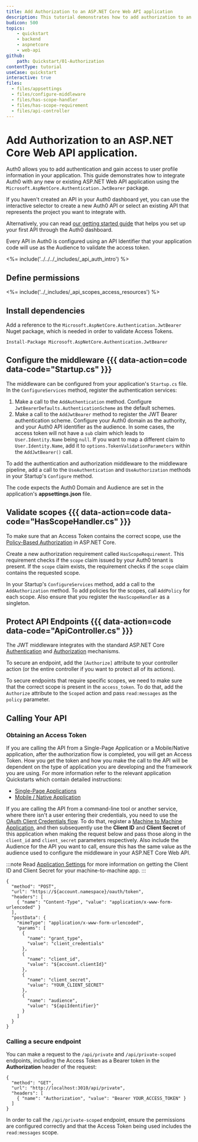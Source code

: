 ```yaml
---
title: Add Authorization to an ASP.NET Core Web API application
description: This tutorial demonstrates how to add authorization to an ASP.NET Core Web API application using the standard JWT middleware.
budicon: 500
topics:
    - quickstart
    - backend
    - aspnetcore
    - web-api
github:
    path: Quickstart/01-Authorization
contentType: tutorial
useCase: quickstart
interactive: true
files:
  - files/appsettings
  - files/configure-middleware
  - files/has-scope-handler
  - files/has-scope-requirement
  - files/api-controller
---
```


# Add Authorization to an ASP.NET Core Web API application.
Auth0 allows you to add authentication and gain access to user profile information in your application. This guide demonstrates how to integrate Auth0 with any new or existing ASP.NET Web API application using the `Microsoft.AspNetCore.Authentication.JwtBearer` package.

If you haven't created an API in your Auth0 dashboard yet, you can use the interactive selector to create a new Auth0 API or select an existing API that represents the project you want to integrate with. 

Alternatively, you can read [our getting started guide](get-started/auth0-overview/set-up-apis) that helps you set up your first API through the Auth0 dashboard.

Every API in Auth0 is configured using an API Identifier that your application code will use as the Audience to validate the access token.

<!-- markdownlint-disable MD041 MD002 -->

<%= include('../../../_includes/_api_auth_intro') %>

## Define permissions
<%= include('../_includes/_api_scopes_access_resources') %>

## Install dependencies

Add a reference to the `Microsoft.AspNetCore.Authentication.JwtBearer` Nuget package, which is needed in order to validate Access Tokens.

```text
Install-Package Microsoft.AspNetCore.Authentication.JwtBearer
```

## Configure the middleware {{{ data-action=code data-code="Startup.cs" }}}

The middleware can be configured from your application's `Startup.cs` file. In the `ConfigureServices` method, register the authentication services:

1. Make a call to the `AddAuthentication` method. Configure `JwtBearerDefaults.AuthenticationScheme` as the default schemes.  
2. Make a call to the `AddJwtBearer` method to register the JWT Bearer authentication scheme. Configure your Auth0 domain as the authority, and your Auth0 API identifier as the audience. In some cases, the access token will not have a `sub` claim which leads to `User.Identity.Name` being `null`. If you want to map a different claim to `User.Identity.Name`, add it to `options.TokenValidationParameters` within the `AddJwtBearer()` call.

To add the authentication and authorization middleware to the middleware pipeline, add a call to the `UseAuthentication` and `UseAuthorization` methods in your Startup's `Configure` method.

The code expects the Auth0 Domain and Audience are set in the application's **appsettings.json** file. 

## Validate scopes {{{ data-action=code data-code="HasScopeHandler.cs" }}}

To make sure that an Access Token contains the correct scope, use the [Policy-Based Authorization](https://docs.microsoft.com/en-us/aspnet/core/security/authorization/policies) in ASP.NET Core.

Create a new authorization requirement called `HasScopeRequirement`. This requirement checks if the `scope` claim issued by your Auth0 tenant is present. If the `scope` claim exists, the requirement checks if the `scope` claim contains the requested scope.

In your Startup's `ConfigureServices` method, add a call to the `AddAuthorization` method. To add policies for the scopes, call `AddPolicy` for each scope. Also ensure that you register the `HasScopeHandler` as a singleton.

## Protect API Endpoints {{{ data-action=code data-code="ApiController.cs" }}}

The JWT middleware integrates with the standard ASP.NET Core [Authentication](https://docs.microsoft.com/en-us/aspnet/core/security/authentication/) and [Authorization](https://docs.microsoft.com/en-us/aspnet/core/security/authorization/) mechanisms. 

To secure an endpoint, add the `[Authorize]` attribute to your controller action (or the entire controller if you want to protect all of its actions).

To secure endpoints that require specific scopes, we need to make sure that the correct scope is present in the `access_token`. To do that, add the `Authorize` attribute to the `Scoped` action and pass `read:messages` as the `policy` parameter. 


## Calling Your API 

### Obtaining an Access Token

If you are calling the API from a Single-Page Application or a Mobile/Native application, after the authorization flow is completed, you will get an Access Token. How you get the token and how you make the call to the API will be dependent on the type of application you are developing and the framework you are using. For more information refer to the relevant application Quickstarts which contain detailed instructions:

* [Single-Page Applications](/quickstart/spa)
* [Mobile / Native Application](/quickstart/native)

If you are calling the API from a command-line tool or another service, where there isn't a user entering their credentials, you need to use the [OAuth Client Credentials flow](/api/authentication#client-credentials). To do that, register a [Machine to Machine Application](${manage_url}/#/applications), and then subsequently use the **Client ID** and **Client Secret** of this application when making the request below and pass those along in the `client_id` and `client_secret` parameters respectively. Also include the Audience for the API you want to call, ensure this has the same value as the audience used to configure the middleware in your ASP.NET Core Web API.

:::note
Read [Application Settings](https://auth0.com/docs/get-started/dashboard/application-settings) for more information on getting the Client ID and Client Secret for your machine-to-machine app.
:::

```har
{
  "method": "POST",
  "url": "https://${account.namespace}/oauth/token",
  "headers": [
    { "name": "Content-Type", "value": "application/x-www-form-urlencoded" }
  ],
  "postData": {
    "mimeType": "application/x-www-form-urlencoded",
    "params": [
      {
        "name": "grant_type",
        "value": "client_credentials"
      },
      {
        "name": "client_id",
        "value": "${account.clientId}"
      },
      {
        "name": "client_secret",
        "value": "YOUR_CLIENT_SECRET"
      },
      {
        "name": "audience",
        "value": "${apiIdentifier}"
      }
    ]
  }
}
```

### Calling a secure endpoint

You can make a request to the `/api/private` and `/api/private-scoped` endpoints, including the Access Token as a Bearer token in the **Authorization** header of the request:

```har
{
  "method": "GET",
  "url": "http://localhost:3010/api/private",
  "headers": [
    { "name": "Authorization", "value": "Bearer YOUR_ACCESS_TOKEN" }
  ]
}
```

In order to call the `/api/private-scoped` endpoint, ensure the permissions are configured correctly and that the Access Token being used includes the `read:messages` scope.
